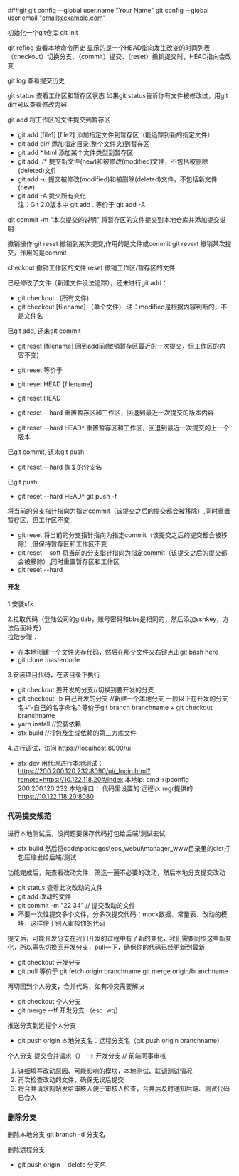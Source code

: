 ###git
 git config --global user.name "Your Name"
 git config --global user.email "email@example.com"
 
 初始化一个git仓库 git init


 git reflog  查看本地命令历史
 显示的是一个HEAD指向发生改变的时间列表：（checkout）切换分支、（commit）提交、（reset）撤销提交时，HEAD指向会改变


 git log  查看提交历史
 
 git status 查看工作区和暂存区状态
 如果git status告诉你有文件被修改过，用git diff可以查看修改内容
 
 git add    将工作区的文件提交到暂存区
 - git add [file1] [file2]  添加指定文件到暂存区（能追踪到新的指定文件）
 - git add dir/     添加指定目录(整个文件夹)到暂存区
 - git add *.html   添加某个文件类型到暂存区
 - git add ./*  提交新文件(new)和被修改(modified)文件，不包括被删除(deleted)文件
 - git add -u  提交被修改(modified)和被删除(deleted)文件，不包括新文件(new)
 - git add -A  提交所有变化  
 注：Git 2.0版本中  git add . 等价于 git add -A

 git commit -m "本次提交的说明"   将暂存区的文件提交到本地仓库并添加提交说明

 撤销操作
 git reset  撤销到某次提交,作用的是文件或commit
 git revert   撤销某次提交，作用的是commit

 checkout 撤销工作区的文件
 reset    撤销工作区/暂存区的文件


 已经修改了文件（新建文件没法追踪），还未进行git add：
 - git checkout .   (所有文件) 
 - git checkout [filename]  （单个文件）
 注：modified是根据内容判断的，不是文件名

 已git add, 还未git commit
 - git reset [filename]   回到add前(撤销暂存区最近的一次提交，但工作区的内容不变)
 - git reset
 等价于
 - git reset HEAD [filename] 
 - git reset HEAD

 - git reset --hard  重置暂存区和工作区，回退到最近一次提交的版本内容
 - git reset --hard HEAD^  重置暂存区和工作区，回退到最近一次提交的上一个版本

 已git commit, 还未git push
 - git reset --hard 恢复的分支名

 已git push
 - git reset --hard HEAD^   git push -f


 将当前的分支指针指向为指定commit（该提交之后的提交都会被移除）,同时重置暂存区，但工作区不变
 - git reset <commit>
 将当前的分支指针指向为指定commit（该提交之后的提交都会被移除）,但保持暂存区和工作区不变
 - git reset --soft <commit>
 将当前的分支指针指向为指定commit（该提交之后的提交都会被移除）,同时重置暂存区和工作区
 - git reset --hard <commit>


#### 开发
1.安装sfx

2.拉取代码（登陆公司的gitlab，账号密码和bbs是相同的，然后添加sshkey，方法后面补充）  
拉取步骤：  
- 在本地创建一个文件夹存代码，然后在那个文件夹右键点击git bash here
- git clone mastercode  

3.安装项目代码，在该目录下执行
- git checkout 要开发的分支//切换到要开发的分支
- git checkout -b 自己开发的分支  //新建一个本地分支 一般以正在开发的分支名+“-自己的名字命名”
等价于git branch branchname + git checkout branchname
- yarn install //安装依赖
- sfx build //打包及生成依赖的第三方库文件

4.进行调试，访问 https://localhost:8090/ui   
- sfx dev
用代理进行本地测试：
https://200.200.120.232:8090/ui/_login.html?remote=https://10.122.118.20#/index
本地ip:  cmd->ipconfig  200.200.120.232
本地端口：  代码里设置的
远程ip: mgr提供的  https://10.122.118.20:8080


###  代码提交规范
进行本地测试后，没问题要保存代码打包给后端/测试去试
- sfx build
然后将code\packages\eps_webui\manager_www目录里的dist打包压缩发给后端/测试

功能完成后，先查看改动文件，筛选一遍不必要的改动，然后本地分支提交改动
- git status  查看此次改动的文件
- git add 改动的文件 
- git commit -m "22 34" // 提交改动的文件
- 不要一次性提交多个文件，分多次提交代码：mock数据、常量表、改动的模块，这样便于别人审核你的代码

提交后，可能开发分支在我们开发的过程中有了新的变化，我们需要同步这些新变化，所以需先切换回开发分支，pull一下，确保你的代码已经更新到最新
- git checkout 开发分支 
- git pull
等价于 git fetch origin branchname git merge origin/branchname


再切回到个人分支，合并代码，如有冲突需要解决
- git checkout 个人分支 
- git merge --ff 开发分支  （esc  :wq）

推送分支到远程个人分支
- git push origin 本地分支名：远程分支名（git push origin branchname）

个人分支 提交合并请求（） ——> 开发分支 // 前端同事审核
1. 详细填写改动原因、可能影响的模块，本地测试、联调测试情况
2. 再次检查改动的文件，确保无误后提交
3. 将合并请求网站发给审核人便于审核人检查，合并后及时通知后端、测试代码已合入



### 删除分支
删除本地分支
git branch -d 分支名

删除远程分支
- git push origin --delete 分支名
